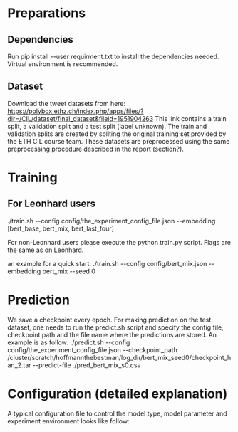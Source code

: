 # Preparations

## Dependencies 
Run 
pip install --user requirment.txt
to install the dependencies needed. Virtual environment is recommended.

## Dataset
Download the tweet datasets from here:
https://polybox.ethz.ch/index.php/apps/files/?dir=/CIL/dataset/final_dataset&fileid=1951904263
This link contains a train split, a validation split and a test split (label unknown). The train and validation splits are created by spliting the original training set provided by the ETH CIL course team.
These datasets are preprocessed using the same preprocessing procedure described in the report (section?).

# Training
## For Leonhard users
./train.sh --config config/the_experiment_config_file.json --embedding [bert_base, bert_mix, bert_last_four] 

For non-Leonhard users please execute the python train.py script. Flags are the same as on Leonhard.


an example for a quick start:
./train.sh --config config/bert_mix.json --embedding bert_mix --seed 0

# Prediction
We save a checkpoint every epoch. For making prediction on the test dataset, one needs to run the 
predict.sh script and specify the config file, checkpoint path and the file name where the predictions are stored. An example is as follow:
./predict.sh --config config/the_experiment_config_file.json --checkpoint_path /cluster/scratch/hoffmannthebestman/log_dir/bert_mix_seed0/checkpoint_han_2.tar --predict-file ./pred_bert_mix_s0.csv


# Configuration (detailed explanation)
A typical configuration file to control the model type, model parameter and experiment environment looks like follow:



